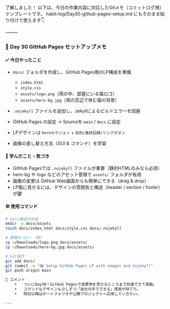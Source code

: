 了解しました！
以下は、今日の作業内容に対応したGitメモ（コミットログ用）テンプレートです。
habit-log/Day30-github-pages-setup.md にもそのまま貼り付けて使えます👇

⸻



### 📅 Day 30 GitHub Pages セットアップメモ

#### ✅ 今日やったこと

- `docs/` フォルダを作成し、GitHub Pages用のLP構成を準備
  - `index.html`
  - `style.css`
  - `assets/logo.png`（雨の中、部屋にいる猫ロゴ）
  - `assets/hero-bg.jpg`（雨の窓辺で休む猫の背景）

- `.nojekyll` ファイルを追加し、Jekyllによるビルドエラーを回避
- GitHub Pages の設定 → Sourceを `main` / `docs` に設定
- LPデザインは `heroセクション` + `目的/進捗記録/リンクボタン`
- 画像の差し替え方法（GUI & コマンド）を学習

#### 🧠 学んだこと・気づき

- GitHub Pagesでは `.nojekyll` ファイルが重要（静的HTMLのみなら必須）
- hero-bg や logo などのアセット管理で `assets/` フォルダが有用
- 画像の変更は GitHub Web画面からも簡単にできる（drag & drop）
- LP風に見せるには、デザインの雰囲気と構造（header / section / footer）が鍵

#### 🛠 使用コマンド

```bash
# docs構成の作成
mkdir -p docs/assets
touch docs/index.html docs/style.css docs/.nojekyll

# 画像のコピー（例）
cp ~/Downloads/logo.png docs/assets/
cp ~/Downloads/hero-bg.jpg docs/assets/

# Git操作
git add docs/
git commit -m "🖼 Setup GitHub Pages LP with images and nojekyll"
git push origin main

💬 コメント
	•	ついにDay30！GitHub Pagesで成果物を見せるところまで到達できて感動。
	•	コマンドもデザインも少しずつ「自分の手でできる」感覚が持てた。
	•	明日以降はポートフォリオや公開プロジェクトへ応用していきたい。

---
